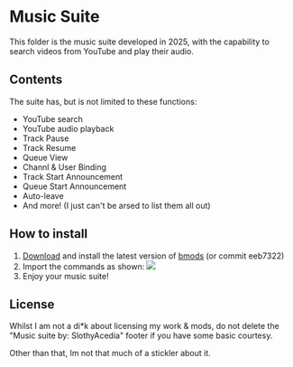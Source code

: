 # Music Suite
This folder is the music suite developed in 2025, with the capability to search videos from YouTube and play their audio.

## Contents
The suite has, but is not limited to these functions:
- YouTube search
- YouTube audio playback
- Track Pause
- Track Resume
- Queue View
- Channl & User Binding
- Track Start Announcement
- Queue Start Announcement
- Auto-leave
- And more! (I just can't be arsed to list them all out)

## How to install
1) [Download](https://github.com/RatWasHere/bmods/archive/refs/heads/master.zip) and install the latest version of [bmods](https://github.com/RatWasHere/bmods) (or commit eeb7322)
2) Import the commands as shown:
![](https://github.com/slothyace/bcs-samples/blob/main/.documentation/importCmd.gif)
3) Enjoy your music suite!

## License
Whilst I am not a di*k about licensing my work & mods, do not delete the "Music suite by: SlothyAcedia" footer if you have some basic courtesy.  
  
Other than that, Im not that much of a stickler about it.
